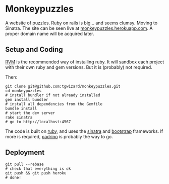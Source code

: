 # Monkeypuzzles

A website of puzzles. Ruby on rails is big... and seems clumsy. Moving to
Sinatra. The site can be seen live at
[monkeypuzzles.herokuapp.com](http://monkeypuzzles.herokuapp.com/).  A proper
domain name will be acquired later.

## Setup and Coding

[RVM](https://rvm.io/) is the recommended way of installing ruby. It will
sandbox each project with their own ruby and gem versions. But it is (probably)
not required.

Then:

	git clone git@github.com:tgwizard/monkeypuzzles.git
	cd monkeypuzzles
	# install bundler if not already installed
	gem install bundler
	# install all dependencies from the Gemfile
	bundle install
	# start the dev server
	rake sinatra
	# go to http://localhost:4567

The code is built on [ruby](http://www.ruby-lang.org/en/), and uses the
[sinatra](http://sinatrarb.com) and
[bootstrap](http://twitter.github.com/bootstrap) frameworks. If more is
required, [padrino](http://www.padrinorb.com/) is probably the way to go.

## Deployment

	git pull --rebase
	# check that everything is ok
	git push && git push heroku
	# done!
